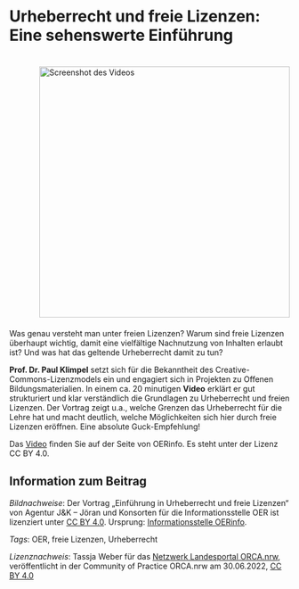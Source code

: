 # Urheberrecht und freie Lizenzen: Eine sehenswerte Einführung

<img src="https://github.com/lindahalm-hsbi/infOERmiert/assets/149467048/6b027772-0475-47c6-b226-9ecb245152d5" style="float: right; margin: 20px 0px 20px 50px" alt="Screenshot des Videos" title="Screenshot des Videos" width="450px"/> 

Was genau versteht man unter freien Lizenzen? Warum sind freie Lizenzen überhaupt wichtig, damit eine vielfältige Nachnutzung von Inhalten erlaubt ist? Und was hat das geltende Urheberrecht damit zu tun?

**Prof. Dr. Paul Klimpel** setzt sich für die Bekanntheit des Creative-Commons-Lizenzmodels ein und engagiert sich in Projekten zu Offenen Bildungsmaterialien. In einem ca. 20 minutigen **Video** erklärt er gut strukturiert und klar verständlich die Grundlagen zu Urheberrecht und freien Lizenzen. Der Vortrag zeigt u.a., welche Grenzen das Urheberrecht für die Lehre hat und macht deutlich, welche Möglichkeiten sich hier durch freie Lizenzen eröffnen. Eine absolute Guck-Empfehlung!

Das [Video](https://open-educational-resources.de/101-urheberrecht-und-freie-lizenzen/) finden Sie auf der Seite von OERinfo. Es steht unter der Lizenz CC BY 4.0.

## Information zum Beitrag

*Bildnachweise*: Der Vortrag „Einführung in Urheberrecht und freie Lizenzen“ von Agentur J&K – Jöran und Konsorten für die Informationsstelle OER ist lizenziert unter [CC BY 4.0](https://creativecommons.org/licenses/by/4.0/). Ursprung: [Informationsstelle OERinfo](https://open-educational-resources.de/101-urheberrecht-und-freie-lizenzen/).

*Tags*: OER, freie Lizenzen, Urheberrecht

*Lizenznachweis*: Tassja Weber für das <a href="http://www.orca.nrw/ueber-uns/netzwerk" target="_blank">Netzwerk Landesportal ORCA.nrw</a>, veröffentlicht in der Community of Practice ORCA.nrw am 30.06.2022, <a href="https://creativecommons.org/licenses/by/4.0/" target="_blank">CC BY 4.0</a>

